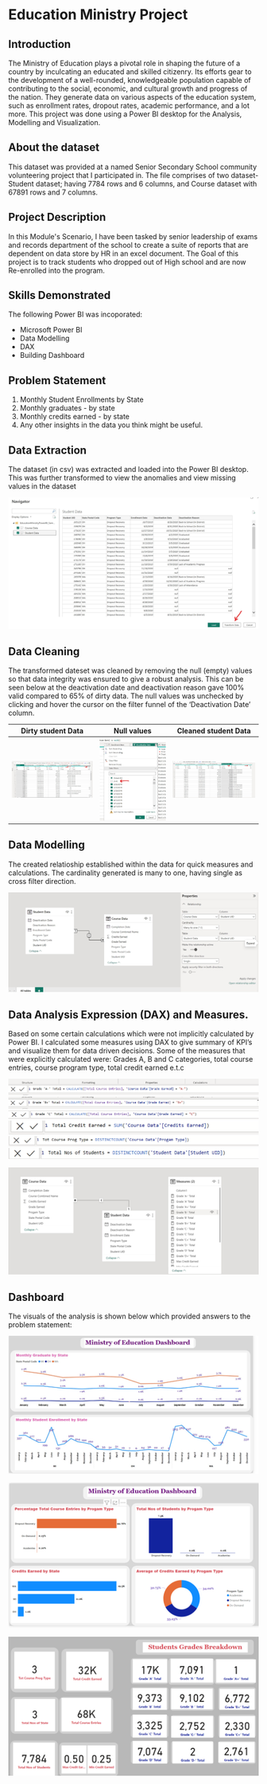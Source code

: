 # Education Ministry Project
## Introduction
The Ministry of Education plays a pivotal role in shaping the future of a country by inculcating an educated and skilled citizenry. Its efforts gear to the development of a well-rounded, knowledgeable population capable of contributing to the social, economic, and cultural growth and progress of the nation.
They generate data on various aspects of the education system, such as enrollment rates, dropout rates, academic performance, and a lot more. 
This project was done using a Power BI desktop for the Analysis, Modelling and Visualization.
## About the dataset
This dataset was provided at a named Senior Secondary School community volunteering project that I participated in. The file comprises of two dataset- Student dataset; having 7784 rows and 6 columns,  and Course dataset with 67891 rows and 7 columns.
## Project Description
In this Module's Scenario, I have been tasked by senior leadership of exams and records department of the school to create a suite of reports that are dependent on data store by HR in an excel document. The Goal of this project is to track students who dropped out of High school and are now Re-enrolled into the program. 

## Skills Demonstrated
The following Power BI was incoporated:
- Microsoft Power BI 
- Data Modelling
- DAX
- Building Dashboard

## Problem Statement
1. Monthly Student Enrollments by State
2. Monthly graduates - by state
3. Monthly credits earned - by state
4. Any other insights in the data you think might be useful.
## Data Extraction 
The dataset (in csv) was extracted and loaded into the Power BI desktop. This was further transformed to view the anomalies and view missing values in the dataset 

![](https://github.com/AzeezOdekunle/Education-Ministry-Project/blob/main/Solution/Data%20Extraction.jpg)

## Data Cleaning
The transformed dateset was cleaned by removing the null (empty) values so that data integrity was ensured to give a robust analysis. This can be seen below at the deactivation date and deactivation reason gave 100% valid compared to 65% of dirty data.
The null values was unchecked by clicking and hover the cursor on the filter funnel of the ‘Deactivation Date’ column.


Dirty student Data                 | Null values                             | Cleaned student Data
:---------------------------------:|:---------------------------------------:|:--------------------------------:
![](dirty_student_data.png)        |![](student_data_null.png)                                    |![](cleaned_student_data.png)


## Data Modelling
The created relatioship established within the data for quick measures and calculations. The cardinality generated is many to one, having single as cross filter direction. 

![](model_view.png)


## Data Analysis Expression (DAX) and Measures.
Based on some certain calculations which were not implicitly calculated by Power BI. I calculated some measures using DAX to give summary of KPI’s and visualize them for data driven decisions. Some of the measures that were explicitly calculated were:
Grades A, B and C categories, total course entries, course program type, total credit earned e.t.c

![](https://github.com/AzeezOdekunle/Education-Ministry-Project/blob/main/DAX/DAX_A-.png)
![](https://github.com/AzeezOdekunle/Education-Ministry-Project/blob/main/DAX/dax_b%2B.png)
![](https://github.com/AzeezOdekunle/Education-Ministry-Project/blob/main/DAX/dax_c.png)
![](https://github.com/AzeezOdekunle/Education-Ministry-Project/blob/main/DAX/total_credit_earned.png)
![](https://github.com/AzeezOdekunle/Education-Ministry-Project/blob/main/DAX/total_program.png)
![](https://github.com/AzeezOdekunle/Education-Ministry-Project/blob/main/DAX/total_student.png)


![](https://github.com/AzeezOdekunle/Education-Ministry-Project/blob/main/Solution/Model%20and%20Measures%20Field.PNG.jpg)


## Dashboard
The visuals of the analysis is shown below which provided answers to the problem statement:


![](https://github.com/AzeezOdekunle/Education-Ministry-Project/blob/main/Dashboard.jpg)

![](https://github.com/AzeezOdekunle/Education-Ministry-Project/blob/main/Dashboard_2.PNG)







![](https://github.com/AzeezOdekunle/Education-Ministry-Project/blob/main/Measures.PNG)






